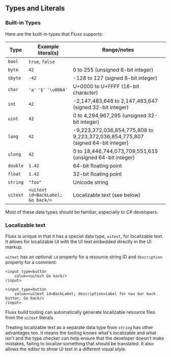 Types and Literals
-----

### Built-in Types

Here are the built-in types that Fluxx supports:

| Type| Example literal(s) | Range/notes |
| ------------- | ------------- | -----------|
| `bool` | `true`, `false` |
| `byte` | `42` | 0 to 255 (unsigned 8-bit integer)
| `sbyte` | `-42` | -128 to 127 (signed 8-bit integer)
| `char` | `'a'` `'$'` `'\u006A'` | U+0000 to U+FFFF (16-bit character)
| `int` | `42` | -2,147,483,648 to 2,147,483,647 (signed 32-bit integer)
| `uint` | `42` | 0 to 4,294,967,295 (unsigned 32-bit integer)
| `long` | `42` | -9,223,372,036,854,775,808 to 9,223,372,036,854,775,807 (signed 64-bit integer)
| `ulong` | `42` | 	0 to 18,446,744,073,709,551,615 (unsigned 64-bit integer)
| `double` | `1.42` | 64-bit floating point
| `float` | `1.42` | 32-bit floating point
| `string` | `"foo"` | Unicode string
| `uitext` | `<uitext id=BackLabel; Go back/>` | Localizable text (see below)

Most of these data types should be familiar, especially to C# developers.

### Localizable text

Fluxx is unique in that it has a special data type, `uitext`, for localizable text. It allows
for localizable UI with the UI text embedded directly in the UI markup.

`uitext` has an optional `id` property for a resource string ID and `description` property
for a comment:

```
<input type=button
    value=<uitext Go back/>
/input>

<input type=button
    value=<uitext id=BackLabel; description=Label for nav bar back button; Go back/>
/input>
```

Fluxx build tooling can automatically generate localizable resource files from the `uitext` literals.

Treating localizable text as a separate data type from `string` has other advantages too. It means the tooling knows what's
localizable and what isn't and the type checker can help ensure that the developer doesn't make mistakes, failing to localize something that should be translated. It also allows the editor to show UI text in a different
visual style.

